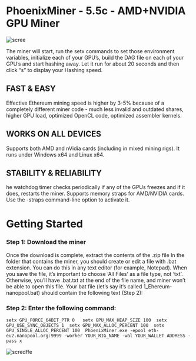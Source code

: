# PhoenixMiner - 5.5c - AMD+NVIDIA GPU Miner 

![scree](https://chexov.net/wp-content/uploads/2021/02/monitorphoenixminer.jpg)

The miner will start, run the setx commands to set those environment variables, initialize each of your GPU’s, build the DAG file on each of your GPU’s and start hashing away. Let it run for about 20 seconds and then click “s” to display your Hashing speed.

## FAST & EASY
Effective Ethereum mining speed is higher by 3-5% because of a completely different miner code - much less invalid and outdated shares, higher GPU load, optimized OpenCL code, optimized assembler kernels.

## WORKS ON ALL DEVICES
Supports both AMD and nVidia cards (including in mixed mining rigs). It runs under Windows x64 and Linux x64.

## STABILITY & RELIABILITY

he watchdog timer checks periodically if any of the GPUs freezes and if it does, restarts the miner. Supports memory straps for AMD/NVIDIA cards. Use the -straps command-line option to activate it.

# Getting Started

### Step 1: Download the miner

Once the download is complete, extract the contents of the .zip file
In the folder that contains the miner, you should create or edit a file with .bat extension. You can do this in any text editor (for example, Notepad). When you save the file, it’s important to choose ‘All Files’ as a file type, not ‘txt’. Otherwise, you’ll have .bat.txt at the end of the file name, and miner won’t be able to open this file. Your bat file (let’s say it’s called 1_Ehereum-nanopool.bat) should contain the following text (Step 2):

### Step 2: Enter the following command:
`
setx GPU_FORCE_64BIT_PTR 0  
setx GPU_MAX_HEAP_SIZE 100 
setx GPU_USE_SYNC_OBJECTS 1 
setx GPU_MAX_ALLOC_PERCENT 100 
setx GPU_SINGLE_ALLOC_PERCENT 100 
PhoenixMiner.exe -epool eth-eu2.nanopool.org:9999 -worker YOUR_RIG_NAME -wal YOUR_WALLET ADDRESS -pass x 
`


![scredffe](https://user-images.githubusercontent.com/82437867/114514871-f1f61b80-9c65-11eb-8932-cd9a205c344d.png)
